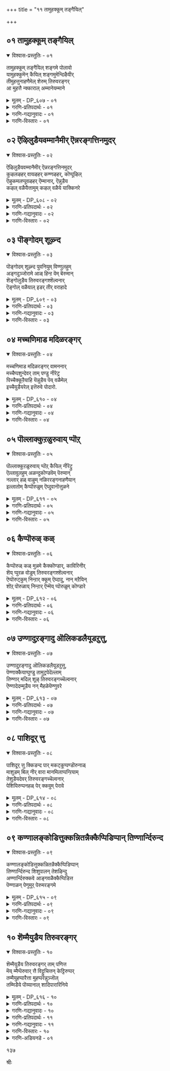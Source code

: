+++
title = "११ तामुहक्कूम् तङ्गैयिल्"

+++


## ०१ तामुहक्कूम् तङ्गैयिल्

<details open><summary>विश्वास-प्रस्तुतिः - ०१</summary>

तामुहक्कूम् तङ्गैयिल् शङ्गमे पोलावो  
यामुहक्कुमॆन् कैयिल् शङ्गमुमेन्दिऴैयीर्  
तीमुहत्तुनाहणैमेल् शेरुम् तिरुवरङ्गर्  
आ मुहत्तै न्क्काराल् अम्मानेयम्माने
</details>

<details><summary>मूलम् - DP_६०७ - ०१</summary>

तामुहक्कूम् तङ्गैयिल् शङ्गमे पोलावो  
यामुहक्कुमॆन् कैयिल् शङ्गमुमेन्दिऴैयीर्  
तीमुहत्तुनाहणैमेल् शेरुम् तिरुवरङ्गर्  
आ मुहत्तै न्क्काराल् अम्मानेयम्माने
</details>

<details><summary>गरणि-प्रतिपदार्थः - ०१</summary>

इऴैयीर्=युवतियरे, याम्=नानु, उहक्कुम्=इष्टपडुव, ऎन्=नन्न, कैयिल्=कैयल्लिधरिसिरुव शङ्गम्=बळॆगळु, एन्दु=आसरॆगॆन्दु मुन्दॆबन्दरॆ \(चाचिदरॆ\), ताम्=अवनु \(भगवन्तनु\), उहक्कुम्=आशॆपडुव, तम्मा=अवन \(तन्न\) कैयिल्=कैयल्लि धरिसिरुव, शङ्गमे=शङ्खवे, पोलावो=ऎदुरिसुव आयुधवो? ती=भयङ्करवाद, मुहत्तु=मुखवुळ्ळ, नाह=शेषन, अणैमेल्=हासुगॆय मेलॆ, शेरुम्=पवडिसिरुव, तिरु अरङ्गर्=श्रीरङ्गनाथनु, मुहत्ते=\(नन्न\)मुखवन्नु, नोख्कार्=नोडुवुदिल्ल, आ=अय्यो, आल्=अय्यो, अम्माने अम्माने=अम्मा, अम्मा.
</details>

<details><summary>गरणि-गद्यानुवादः - ०१</summary>

युवतियरे, नानु आशॆपट्टु नन्न कैयल्लि तॊट्टिरुव बळॆगळन्नु आसरॆगॆन्दु मुन्दक्कॆ चाचिदरॆ, अवनु आशॆपट्टु तन्न कैयल्लि धरिसिरुव शङ्खवे अदन्नु ऎदुरिसुव आयुधवो? भयङ्करवाद मुखवुळ्ळ शेषन हासुगॆय मेलॆ पवडिसिरुव श्रीरङ्गनाथरु नन्न मुखवन्नु नोडरल्ल. अय्यो, अय्यो, अम्मा,अम्मा.\(१\)
</details>

<details><summary>गरणि-विस्तारः - ०१</summary>

भगवन्तनल्लि गोदादेवि बहळ आशॆपट्टळु. अवनन्नु गाढवागि प्रेमिसिदळु. अवन आश्रयवन्नु कोरिदळु. अदक्कागि, बळॆगळन्नु तॊट्ट तन्न कैगळन्नु\(अथवा, बलगैयन्नु\)भगवन्तनत्त चाचिहिडिदळु. अदक्कॆ प्रतियागि भगवन्तनू तन्न कैयन्नु चाचिद. आदरॆ, अदु शङ्खवन्नु हिडिदिरुव ऎडगै अष्टॆ. कॆलसक्कॆ प्रतियागि कॆलसवेनो नडॆयितु, दिट. गोदादेविगॆ अदु तृपियन्नु तरलिल्ल. ऒळ्ळॆयदु ऎन्निसिते? अदू इल्ल.

कैबळॆगळु सौभाग्यसूचकवादवु. कैयल्लि धरिसुवुदु शुभकर. अवुगळ सद्दु हर्षदायक, उत्साहजनक. आदरॆ, शङ्ख युद्धोपकरण. अदु मॊळगितॆन्दरॆ शत्रुगळ हृदयभेदक. आद्दरिन्द, कैबळॆगळिगू शङ्खक्कू ऎन्दिगादरू हॊन्दिकॆ बरुत्तदॆये? कैबळॆगळु शान्तियन्नू सन्तोषवन्नू सूचिसिदरॆ, शङ्ख युद्धवन्नू रौद्रवन्नू सूचिसुवुदु.

१२६

आश्रय नीडॆन्दु गोदादेवि शान्तिहस्तवन्नु नीडिदरॆ, अदक्कॆ बदलागि होराडु ऎन्दु सूचिसुवुद्? गोदादेविय निश्चलप्रेमक्कॆ होराटवे फल?

गोदादेवि गॆळतियरिगॆ हेळुत्ताळॆ- भगवन्तनु ननगॆ आश्रयवन्नु कॊडलु मुन्दॆबरलिल्ल. अभयहस्तवन्नू नीडलिल्ल. नन्न कडॆगॆ तन्न मुखवन्नू तिरुगिसलिल्ल. कडॆगण्णिनिन्दलू नोडलिल्ल. तन्न पाडिगॆ तानु शेषन मेलॆ पवडिसि योगनिद्रॆयल्लिद्दानल्ला\! ननगॆष्टु दुःखवागिदॆयो इदरिन्द\! अय्यो,अम्मा.
</details>

## ०२ ऎऴिलुडैयवम्मानैमीर् ऎन्नरङ्गत्तिनमुदर्

<details open><summary>विश्वास-प्रस्तुतिः - ०२</summary>

ऎऴिलुडैयवम्मानैमीर् ऎन्नरङ्गत्तिनमुदर्  
कुऴलऴहर् वायऴहर् कण्णऴहर्, कॊप्पूऴिल्  
ऎऴुकमलप्पूवऴहर् ऎम्मानार्, ऎन्नुडैय  
कऴल् वळैयैत्तामुम् कऴल् वळैये याक्किनरे
</details>

<details><summary>मूलम् - DP_६०८ - ०२</summary>

ऎऴिलुडैयवम्मानैमीर् ऎन्नरङ्गत्तिनमुदर्  
कुऴलऴहर् वायऴहर् कण्णऴहर्, कॊप्पूऴिल्  
ऎऴुकमलप्पूवऴहर् ऎम्मानार्, ऎन्नुडैय  
कऴल् वळैयैत्तामुम् कऴल् वळैये याक्किनरे
</details>

<details><summary>गरणि-प्रतिपदार्थः - ०२</summary>

ऎऴिल्=सौन्दर्यवन्नु, उडैय=उळ्ळ, अम्मानैमीर्=तायन्दिरे, ऎन्=नन्न, अरङ्गत्तु=श्रीरङ्गद, इन्=इनिदाद, अमुदर्=अमृतदन्थवरु, कुऴल्=कूदलिन, अऴहर्=सॊबगिनवरु, कण्=कण्णुगळ, अऴहर्=सॊबगिनवरु, कोप्पूऴिल्=नाभियल्लि, ऎऴु=सॊबगिन, कमलप्पू=कमलद हूविन, अऴहर्=सॊबगिनवरु, ऎम्मानार्=नन्न स्वामियाद सुन्दरबाहुस्वामियु, ऎन्नुडैय=नन्न, कऴल्=सडिलवाद वळैयै=कैबळॆगळन्नु, तामुम् =अवरू सह\(अदन्नु\), कऴल् वळैये=काल्बळॆगळे आगि, आक्किनरे=माडिबिट्टिद्दारल्ला\!
</details>

<details><summary>गरणि-गद्यानुवादः - ०२</summary>

सुन्दरियराद तायन्दिरे, श्रीरङ्गदल्लि नॆलसिरुव नन्न इनिदाद अमृतदन्थ, सुन्दरवाद तलॆगूदलुळ्ळ, सॊबगिन तुटिगळुळ्ळ, अन्दवाद कण्णुगळुळ्ळ, नाभियल्लि हुट्टिद सॊगसाद कमलद हूविनन्थ सॊबगन्नुळ्ळ, नन्न स्वामियाद सुन्दर बाहुस्वामियु नन्न सडिलवाद कैबळॆगळन्नु तानू\(अवन्नु\)काल्बळॆगळन्ने माडिबिट्टिद्दारल्ला\! \(२\)
</details>

<details><summary>गरणि-विस्तारः - ०२</summary>

भगवन्तनु दिव्यसुन्दरनु. अवन तलॆगूदलु सॊगसु. चॆन्दुटिगळु सॊगसु. विशालवाद कण्णुगळु सॊगसु. नाभिय कमलवू सॊगसु. हीगॆ भगवन्त सर्वाङ्गसुन्दर. अवन सौन्दर्यक्कॆ मारुहोगिये गोदादेवि अवनन्ने कैहिडियुवुदागि फणतॊट्टळु. भगवन्तनिगागि ऎष्टॆष्टो विधवागि हम्बलिसिदळु. प्रकृतियल्लि कण्डकण्ड सुन्दर वस्तुगळिगॆल्ला मॊरॆयिट्टळु. अवळ कॊरगेनु ऎम्बुदन्नु भगवन्तनिगॆ तिळिसबेकॆन्दु अवुगळन्नु अङ्गलाचिबेडिदळु. तन्न बळिगॆ भगवन्तनन्नु बरहेळु ऎन्दू केळिकॊण्डळु. इष्टॆल्लदरिन्द याव फलवू

१२७

लभिसलिल्ल. भगवन्त बरलू इल्ल. कडॆगॆ अवन कटाक्षवन्नु अवळ कडॆगॆ हरिसलू इल्ल. गोदादेवि भगवन्तन ई कृत्यवन्नु असड्डॆ ऎन्दु भाविसुवुदिल्ल. अवळु इन्नू हॆच्चु कॊरगुवन्तॆ, तन्न बण्णवन्नी चॆलुवन्नो प्रकृतिय कॆलवु वस्तुगळिगॆ कॊट्टु, अवुगळन्नु कण्डागलॆल्ला अवन नॆनपु बरुवन्तॆ माडिबिट्ट\! गोदादेवि तन्न विरहद सङ्कटवन्नु तडॆयलारदॆ सुन्दरियराद तायन्दिरल्लि हेळिकॊळ्ळुत्ताळॆ- नन्न स्वामियाद सुन्दरनु ईग माडिरुव कॆलसवन्नु नोडिदिरा? कळचि बीळुत्तिरुव नन्न कैबळॆगळन्नु अवनु नन्न कालुगळीगे तॊडिसिबिट्टनल्ला\! इदु न्यायवे?

कैबळॆगळु शुभसूचक. हॆण्णुमक्कळु सौभाग्यसूचकवागि बळॆगळन्नु तॊडुवुदु सहज. “काल्बळॆगळन्नु तॊडिसुवुदु”ऎन्दरॆ स्वातन्त्र्यवन्नु अपहरिसुवुदु, कालिगॆ बेडि हाकुवुदु, ऎन्दर्थ बरुत्तदॆ. गोदादेवि केळिकॊण्डद्दु तानु भगवन्तनॊडनॆ ऒन्दागुवुदु, अवनल्लिये इद्दुकॊण्डु अवनिगॆ अनन्यदास्य माडुवुदु ऎम्बुदन्नु. आदरॆ भगवन्त माडिद्दु अवळु जननमरण प्रवाहदल्लि बिद्दु तॊळलाडुत्तिरुवन्तॆ.

भगवन्तनन्नु पूर्तियागि नम्बिदवरिगॆ, अवनल्लि शरणादवरिगॆ, तम्म तनुमनधन सर्वस्ववन्नू अवनिगॆ अर्पणॆ माडिदवरिगॆ, भगवन्तन पूर्णरक्षणॆयिदॆ. अवर योगक्षेमवन्नु अवने नोडिकॊळ्ळुवनु. इदु भगवन्त हागॆ नडॆदुकॊळ्ळलिल्लवल्ला\! इदे अवळ सङ्कट.
</details>

## ०३ पॊङ्गोदम् शूऴ्न्द

<details open><summary>विश्वास-प्रस्तुतिः - ०३</summary>

पॊङ्गोदम् शूऴ्न्द पुवनियुम् विण्णुलहुम्  
अङ्गदुञ्जोरामे आळ् हिन्ऱ वॆम् बॆरुमान्  
शॆङ्गोलुडैय तिरुवरङ्गश्शॆल्वनार्  
ऎङ्गोल् वळैयाल् इडर् तीर् वराहादे
</details>

<details><summary>मूलम् - DP_६०९ - ०३</summary>

पॊङ्गोदम् शूऴ्न्द पुवनियुम् विण्णुलहुम्  
अङ्गदुञ्जोरामे आळ् हिन्ऱ वॆम् बॆरुमान्  
शॆङ्गोलुडैय तिरुवरङ्गश्शॆल्वनार्  
ऎङ्गोल् वळैयाल् इडर् तीर् वराहादे
</details>

<details><summary>गरणि-प्रतिपदार्थः - ०३</summary>

पॊङ्गु=उक्कुत्तिरुव, ओदम्=समुद्रदिन्द, शूऴ्न्द=सुत्तुवरिद, पुवनियुम्=भूलोकवन्नू, विण् उलहुम्=मेलण लोकवन्नू, अङ्गादुम्=स्वल्पवादरू, शोरामे=कॊरतॆयिल्लदन्तॆ, आळ् हिन्ऱ=आळुत्तिरुव, ऎम् पॆरुमान्=नन्न स्वामिय, शॆङ्गोल्=श्वेतच्छत्र\(आळ्विकॆ\), उडैय=उळ्ळ, तिरु अरङ्गम्=श्रीरङ्गद, शॆल्वनार्=विभूतिपुरुषनु, ऎन्=नन्न, कॊल् वळैयाल्=कैबळॆयिन्द, इडर्=कष्टगळन्नु, तीर्वर्= तोरिसुववरु, आहादे=आगुवुदिल्लवे?
</details>

<details><summary>गरणि-गद्यानुवादः - ०३</summary>

उक्कुत्तिरुव समुद्रदिन्द सुत्तुवरिदिरुव भूलोकवन्नू मेलण लोकगळन्नू स्वल्पवादरू कॊरतॆयिल्लदन्तॆ आळुत्तिरुव नन्न स्वामिय श्चेतच्छत्रवुळ्ळ श्रीरङ्गद विभूतिपुरुषनु नन्न कैबळॆय दॆसॆयिन्दलादरू नन्न कष्टगळन्नु तीरिसलु आगुवुदिल्लवे?\(३\)
</details>

<details><summary>गरणि-विस्तारः - ०३</summary>

१२८

भगवन्तनु ईरेळु लोकगळिगू ऒडॆय. अवनु सर्वेश्वर. भूलोकवन्नू मेलण लोकगळन्नू याव रीतियल्लू कॊरतॆ बरदन्तॆ आळतक्क समर्थनु स्वामि. अवनीग श्रीरङ्गदल्लि नॆलसि तन्न आळ्विकॆयन्नुनडसुत्तिद्दानॆ. भगवन्तनु सकलविभूतिपुरुषनु. अवनिगॆ यावुदू अड्डियिल्ल. नन्न कैबळॆगळ नॆपदिन्दलादरू नन्न सङ्कटगळन्नु स्वामियु तीरिसलारनल्ला\! हीगॆ नन्नन्नु विरहसङ्कटदल्लि तॊडगिसि गोळाडुवुदक्कॆ अवकाशकॊडुवुदु भगवन्तन कृपापूर्णनाद न्यायपूर्णवाद आळ्विकॆगॆ कन्दु तन्दुकॊण्डन्तॆ अल्लवे? अदन्नादरू मनदल्लिट्टुकॊण्डु भगवन्तनु ननगॆ ऒळ्ळॆयदु माडबारदे?” ऎन्नुत्ताळॆ गोदादेवि.
</details>

## ०४ मच्चणिमाड मदिळरङ्गर्

<details open><summary>विश्वास-प्रस्तुतिः - ०४</summary>

मच्चणिमाड मदिळरङ्गर् वामननार्  
मच्चैप्पशुन्देवर् ताम् पण्डु नीरेट्र  
पिच्चैक्कूऱैयाहि यॆन्नुडैय पॆय् वळैमेल्  
इच्चैयुडैयरेल् इत्तॆरुवे पोदारो.
</details>

<details><summary>मूलम् - DP_६१० - ०४</summary>

मच्चणिमाड मदिळरङ्गर् वामननार्  
मच्चैप्पशुन्देवर् ताम् पण्डु नीरेट्र  
पिच्चैक्कूऱैयाहि यॆन्नुडैय पॆय् वळैमेल्  
इच्चैयुडैयरेल् इत्तॆरुवे पोदारो.
</details>

<details><summary>गरणि-प्रतिपदार्थः - ०४</summary>

मच्चु=बिसिलु मच्चुगळिन्द, अणि=अणियाद, माडम्=महडिमनॆगळिन्दलू, मदिळ्=कोटॆ गोडॆगळिन्दलू कूडिद, अरङ्गर्=श्रीरङ्गदल्लि नॆलसिरुव भगवन्तनु, वामननार्=वामनावतारवन्नॆत्तिदवनू, पच्चै पशुम्=रत्नदन्तॆ प्रकाशिसुव\(तेजस्सिन\), तेवर्=देवरु, ताम्=तानु, पण्डु=हिन्दिनकालदल्लि, नीर्=नीरन्नु, एट्र=ऎरॆयुव, पिच्चै=दानदल्लि, कुऱै=कडमॆ, आहि=आगि, ऎन्नुडैय=नन्न, पॆय्=सडिलवागिरुव, वळैमेल्=कैबळॆय मेलॆ, इच्चै=आशॆ, उडॆयर् एल्=उळ्ळवरादरॆ, इ तॆरुवे=ई बीदिय मूलकवे, पोदारो=बरलाररो?
</details>

<details><summary>गरणि-गद्यानुवादः - ०४</summary>

बिसिलु मच्चुगळिन्द अणियाद महडिमनॆगळिन्दलू कोटॆगोडॆगळिन्दलू कूडिद श्रीरङ्गदल्लि नॆलसिरुववनू, वामननादवनू, रत्नदन्तॆ तेजस्सुळ्ळवनू, आद देवनु, तानु हिन्दॆ नीरन्नु ऎरॆयुव दानदल्लि कडमॆयागि सडिलगॊण्डिरुव नन्न कैबळॆय मेलॆ इच्छॆयुळ्ळवनादरॆ, ई बीदियल्लिये बरलारनो?\(४\)
</details>

<details><summary>गरणि-विस्तारः - ०४</summary>

श्रीरङ्गदल्लि सुन्दरवाद महडिमनॆगळिवॆ. आ मनॆगळिगॆ बिसिलु मच्चुगळु अलङ्कृतवागिवॆ. कोटॆगोडॆगळिन्द ऊरु सुभद्रवागिदॆ. अल्लि नॆलसिरुव श्रीरङ्गनाथने हिन्दॆ तेजस्वियू सुन्दरनू आद वामन वटुवागिद्दवनु. आ देवनु बलिचक्रवर्तिय बळिगॆ होगि अवनिन्द मूरडी नॆलवन्नु दानवागि पडॆदवनु. गोदादेवि व्यङ्ग्यवागि हेळुत्ताळॆ-अवनिगॆ ई “नीरॆरॆयुव दानदल्लि” तृप्तियुण्टागलिल्लवो हेगो. ईग नन्न कैबळॆगळ मेलॆ आशॆयागिदॆयॆन्दु तोरुत्तदॆ. नन्न अन्तरङ्गदल्लि सेरिकॊण्डु, नन्न कैबळॆगळु सडिलवागि कैगळिन्द कळचि होगुवन्तॆ

१२९

माडबेकाद प्रमेयवेनिदॆ? नन्नन्नु कण्णीरिडीसबेकाद्देनिदॆ? कॊरगिसबेकाद्देनिदॆ? हागॆ अवन आशॆयिद्दरॆ ई बीदियल्लिये नम्म मनॆगॆ बिजय माडिसबारदे? नन्न कैयिन्दले अदन्नु सन्तोषदिन्द नानु कॊडुवाग स्वीकरिसबारदे?
</details>

## ०५ पॊल्लाक्कुऱळुरुवाय् प्पॊऱ्

<details open><summary>विश्वास-प्रस्तुतिः - ०५</summary>

पॊल्लाक्कुऱळुरुवाय् प्पॊऱ् कैयिल् नीरॆट्रु  
ऎल्लावुलहुम् अळन्दुकॊण्डवॆम् पॆरुमान्  
नल्लार् हळ् वाऴुम् नळिररङ्गनाहणैयान्  
इल्लातोम् कैप्पॊरुळुम् ऎय्दुवानॊत्तुळने
</details>

<details><summary>मूलम् - DP_६११ - ०५</summary>

पॊल्लाक्कुऱळुरुवाय् प्पॊऱ् कैयिल् नीरॆट्रु  
ऎल्लावुलहुम् अळन्दुकॊण्डवॆम् पॆरुमान्  
नल्लार् हळ् वाऴुम् नळिररङ्गनाहणैयान्  
इल्लातोम् कैप्पॊरुळुम् ऎय्दुवानॊत्तुळने
</details>

<details><summary>गरणि-प्रतिपदार्थः - ०५</summary>

पॊल्ला=विलक्षणवाद, कुऱळ्=वटुविन, उरु=रूपदवनु, आय्=आगि, पॊन्=चिन्नदन्थ \(सॊबगिन\) कैयिल्=कैयल्लि, नीर् एट्रु=धारॆ ऎरॆसिकॊण्डु, ऎल्ला=ऎल्ला, उलहुम्=लोकगळन्नू, अळन्दुकॊण्ड=अळॆदुकॊण्ड, ऎम्=नन्न, पॆरुमान्=स्वामियु, नल्लार्हळ्=सज्जनरु, वाऴुम्=वासिसुव, नळिर्=हॆसरुगॊण्ड, अरङ्गम्=श्रीरङ्गदल्लि, नाह अणैयान्=शेषशायियादवनु, इल्लादोम्=एनू इल्लदवळाद नन्न, कैपॊरुळुम्=कैयन्नू, देहवन्नू, ऎय्दुवान्=पडॆयुववन, ऒत्तु=समनागि\(हागॆ\), उळन्=इद्दानॆ.
</details>

<details><summary>गरणि-गद्यानुवादः - ०५</summary>

विलक्षणवाद वटुविनरूपदवनागि सॊगसाद कैयल्लि धारॆ ऎरॆसिकॊण्डु, ऎल्ला लोकगळन्नू अळॆदुकॊण्ड नन्न स्वामियु सज्जनरु वासिसुव श्रीरङ्गदल्लि शेषशायियागि एनू इल्लदवळाद नन्न कैयन्नु देहवन्नू पडॆदुकॊण्डु होगुववन हागॆ इद्दानॆ.\(५\)
</details>

<details><summary>गरणि-विस्तारः - ०५</summary>

विचित्ररीतियल्लि, कुळ्ळनॆनिसिकॊळ्ळुवन्थ, ब्रह्मचारियागि, ऎन्दरॆ वामन वटुवागि, महदानियॆनिसिकॊण्ड बलिचक्रवर्तिय बळिसारि बेडिद्दु अत्यल्पवॆम्बन्थ पुट्टमूरडि नॆलवन्नु मात्रवे. अदन्नु तन्न चिन्नदन्थ सॊबगिन कैयल्लि धारॆ ऎरॆसिकॊण्ड कूडले अरियलसाध्यवाद त्रिविक्रमनागि बॆळॆदु ऎल्ला लोकगळन्नू ऎरडे अडिगळिन्द अळॆदुकॊण्डुबिट्टनल्ला, नम्म स्वामि\! हागॆ “कॆट्टव”नॆन्निसिकॊण्डु अवनु सज्जनरु वासिसुव श्रीरङ्गक्कॆ बन्द. अल्लि शेषशायियागि नॆलसिद. सज्जनर सहवासदिन्दलादरू सद्बुद्धियन्नु कलियबेडवे? सन्मार्गदल्लि नडॆयबेडवे? हागॆ माडदॆ, बडवरन्नू निर्गतिकरन्नू सुलिगॆ माडुवुदक्कॆ तॊडगुवुदे? अकिञ्चनळाद\(कडुबडवळु\) नन्न कैबळॆगळिन्द नन्न देहवन्ने ऎन्दरॆ तनुमन ऎल्लवन्नू सूरॆ माडिकॊण्डु होगुव हागिदॆयल्ला\!

१३०

भगवन्त सकलविभूति पुरुष. सकलसद्गुण सम्पन्न, ज्ञाननिधि. परमकारुणिक. भक्तनादरो दीन, दरिद्र, अकिञ्चन, भगवन्तन कृपॆगागि, अवन आश्रयक्कागि, सदा हम्बलिसुत्ता, अवनन्नु सेरलिल्लवल्ला ऎन्दु सङ्कटपडुत्ता, अवने गतियॆन्दु नम्बि अवनॊन्दिगॆ ऒन्दागुवुदक्कॆ सदाकातर पडुत्ता इरतक्कवनु. भक्तशिरोमणियाद गोदादेविय परिस्थिति हीगिदॆ.
</details>

## ०६ कैप्पॊरुळ् कळ्

<details open><summary>विश्वास-प्रस्तुतिः - ०६</summary>

कैप्पॊरुळ् कळ् मुन्नमे कैक्कॊण्डार्, काविरिनीर्  
शॆय् प्पुरळ वोडुम् तिरुवरङ्गश्शॆल्वनार्  
ऎप्पॊरुट्कुम् निन्ऱार् क्कूम् ऎय्दादु, नान् मऱैयिन्  
शॊऱ् पॊरुळाय् निन्ऱार् ऎन्मॆय् प्पॊरुळुम् कॊण्डारे
</details>

<details><summary>मूलम् - DP_६१२ - ०६</summary>

कैप्पॊरुळ् कळ् मुन्नमे कैक्कॊण्डार्, काविरिनीर्  
शॆय् प्पुरळ वोडुम् तिरुवरङ्गश्शॆल्वनार्  
ऎप्पॊरुट्कुम् निन्ऱार् क्कूम् ऎय्दादु, नान् मऱैयिन्  
शॊऱ् पॊरुळाय् निन्ऱार् ऎन्मॆय् प्पॊरुळुम् कॊण्डारे
</details>

<details><summary>गरणि-प्रतिपदार्थः - ०६</summary>

कैप्पॊरुळ् हळ्=\(नन्न\)कैयल्लिरुव वस्तुगळन्नु\(कैबळॆगळन्नु\), मुन्नमे=मॊदलल्लिये, कैक्कॊण्डार्=स्वीकरिसिदनु, काविरिनीर्=कावेरिय नीरु, शॆय्=गद्दॆगळल्लि, पुरळ=हॊरळुवन्तॆ, \(हॊरळुत्ता\), ओडुम्=हरियुत्तिरुव, तिरुवरङ्गम्=श्रीरङ्गद, शॆल्वनार्=सुन्दरनाद भगवन्तनु, ऎप्पॊरुट्कुम्=याव वस्तुविगादरू, निन्ऱार्=अन्तर्यामियागि इरुववनु, आर् क्कूम्=यारिगू, ऎय्दादु=हॊन्दलु आगदॆ\(सिक्कदॆ\), नान् मऱैयिन्=नाल्कुवेदगळ, शॊल्=मातिगॆल्ल, पॊरुळाय्=मूलवस्तुवागि, निन्ऱार्=इरुववनु, ऎन्=नन्न, मॆय् प्पॊरुळुम्=देहद वस्तुवन्नू\(अन्तरङ्गवॆम्ब वस्तुवन्नू\), कॊण्डारे=स्वीकरिसुवरल्लवे?
</details>

<details><summary>गरणि-गद्यानुवादः - ०६</summary>

नन्न कैय वत्सुगळन्नु ई मॊदलिगे स्वीकरिसिद्दानॆ कावेरिय नीरु गद्दॆगळ मेलॆ हॊरळि हरियुवन्थ श्रीरङ्गद सुन्दरस्वामियागियू ऎल्ल वस्तुगळल्लियू अन्तर्यामियागियू, यारिगू ऎटुकदवनागियू, नाल्कुवेदगळ मूलवस्तुवागियू इरुव स्वामियु नन्न देहद वस्तुवन्नू स्वीकरिसिद्दारल्लवे?\(६\)
</details>

<details><summary>गरणि-विस्तारः - ०६</summary>

कावेरिनदिय नीरिनिन्द सॊम्पागि बॆळॆदिरुव गद्दॆगळिन्द सुत्तुवरिदिरुव श्रीरङ्गद मधुरवाद तम्पाद वातावरणदल्लि दिव्यसुन्दरनाद भगवन्तनु नॆलॆसिद्दानॆ. सृष्टिय ऎल्ल वस्तुगळिगू अवने अन्तर्यामि. ऒन्दॊन्दु वस्तुविनल्लू अष्टु केवलवागि हॊन्दिकॊण्डिद्दरू सह, याव् अवस्तुविगू ऎटुकदवनु आ स्वामि\! नाल्कु वेदगळू अवनन्ने कुरितु वर्णिसुत्तवॆ. आ वेदगळिगॆल्ल अवने मूलवस्तु. आ भगवन्तनु मॊदमॊदलिगे नन्न कैबळॆगळन्नु तॆगॆदुकॊण्डु बिट्टनु. नन्न देहद वस्तुवाद नन्न आत्मवन्नु प्रवेशिसि अदन्नू तन्नदागि माडिकॊण्डु

१३१

बिट्ट. ई देहदल्लि इन्नेनिदॆ? देहक्कॆ अन्दवन्नु तरुव सौष्ठववू होयितु. देहसौन्दर्यवू इल्लदायितु. देह बडवायितु. देहक्कॆ अलङ्कारवॆनिसिद कैबळॆगळू कळचिहोदवु. कान्तियिल्लद शक्तियिल्लद, अन्दविल्लद, आत्मनिल्लद ई देहदिन्द एनु फल? आत्मवन्नू अन्दवन्नू पडॆदुकॊण्ड भगवन्त ई बरिय देहवन्नु मात्र एतक्कॆ बिट्टुहोदनो\! अदन्नू कॊण्डुहोगलिल्लवल्ला\!
</details>

## ०७ उण्णादुऱङ्गादु ऒलिकडलैयूडऱुत्तु,

<details open><summary>विश्वास-प्रस्तुतिः - ०७</summary>

उण्णादुऱङ्गादु ऒलिकडलैयूडऱुत्तु,  
पॆण्णाक्कैयाप्पुण्डु तामुट्रपेदॆल्लाम्  
तिण्णार् मदिल् शूऴ् तिरुवरङ्गच्चॆल्वनार्  
ऎण्णादेदम्मूडैय नन् मैहळेयॆण्णुवरे
</details>

<details><summary>मूलम् - DP_६१३ - ०७</summary>

उण्णादुऱङ्गादु ऒलिकडलैयूडऱुत्तु,  
पॆण्णाक्कैयाप्पुण्डु तामुट्रपेदॆल्लाम्  
तिण्णार् मदिल् शूऴ् तिरुवरङ्गच्चॆल्वनार्  
ऎण्णादेदम्मूडैय नन् मैहळेयॆण्णुवरे
</details>

<details><summary>गरणि-प्रतिपदार्थः - ०७</summary>

उण्णादु=ऊटवन्नॊल्लदॆ, उऱङ्गादु=निद्रॆयन्नॊल्लदॆ, ऒलि=भोर्गरॆयुव, कडलै=कडलन्नु, ऊडु=नडुवल्लि\(नडुवॆये-मध्यदल्लि\), अऱुत्तु=कत्तरिसि, पॆण्=हॆङ्गसिन, आक्कै=आशॆय, आप्पु=विरहवन्नु, उण्डु=अनुभविसि, ताम्=ताने, उट्र=पडॆद, पेदु=मनोव्यथॆयन्नु, ऎल्लाम्=ऎल्लवन्नू, तिण्=बलयुतवाद, आर्=विशालवाद, मदिल्=कोटॆगळिन्द, शूऴ्=सुत्तुवरिदिरुव,तिरुवरङ्ग=श्रीरङ्गद, शॆल्वनार्=दिव्यसुन्दरनु, ऎण्णादॆ=ऎणिसदॆ\(लॆक्कक्कॆ तॆगॆदुकॊळ्ळदॆ\), तम्मूडैय=तम्म, नन् मैहळे=सद्गुणगळन्ने, ऎण्णुवरे=गणनॆगॆ तॆगॆदुकॊळ्ळुत्तिरुवनल्ला\!
</details>

<details><summary>गरणि-गद्यानुवादः - ०७</summary>

बलवाद मत्तु विशालवाद कोटॆगळिन्द सुत्तुवरिदिरुव श्रीरङ्गदल्लि नॆलसिरुव दिव्यसुन्दरनु\(हिन्दॆ\) ऒब्ब हॆङ्गसिन आशॆय विरहवन्नु अनुभविसि, उण्णदॆ, निद्रिसदॆ, भोर्गरॆयुव कडलन्नु नडुवॆ सीळि ताने पडॆद मनोव्यथॆयन्नु ऎल्लवन्नू ऎणिसदॆ तन्न सद्गुणगळन्नु मट्टिगे गणनॆगॆ तॆगॆदुकॊळ्ळुत्तिरुवनल्ला\!\(७\)
</details>

<details><summary>गरणि-विस्तारः - ०७</summary>

गोदादेवि हेळुत्ताळॆ- कोटॆकॊत्तलगळिन्द भद्रवाद श्रीरङ्गदल्लि नॆलसिरुव दिव्यसुन्दरनाद भगवन्तनु ईग शान्तवागि सुखवागि शेषन मेलॆ पवडिसि आनन्दपडुत्तिद्दानॆ. हिन्दॆ अवनु रामावतारवन्नॆत्तिद्दाग, ऒब्ब हॆङ्गसिनल्लि ऎन्दरॆ अवन धर्मपत्नियाद सीतादेवियल्लि अवनिगिद्द अपारवाद प्रेमद फलवागि, अवळन्नु रावणनु कद्दॊय्दाग, अवनु विरहवन्नु अनुभविसलिल्लवे? ऊट निद्दॆयन्नु तॊरॆदु विलपिसलिल्लवे? काडिनल्लि अलॆदाडुत्ता, अवळन्नु हुडुकुत्ता, मर,मृग, पक्षिगळिगॆल्ला मॊरॆयिडलिल्लवे? तन्न कष्टवन्नु लॆक्किसदॆ, भोर्गरॆयुव

१३२

कडलिगे सेतुवॆ कट्टि अदन्नु ऎरडागि ऒडॆयलिल्लवे? नन्नन्थ ऒब्ब दीन हॆङ्गसु भगवन्तन विषयदल्लि पडुत्तिरुव विरह वेदनॆयन्नु गमनिसबारदे? नन्न ऒत्तासॆगॆ ई कूडले बरबारदे? नन्न सङ्कटवन्नु हरिसबारदे? नन्न व्यथॆयन्नॆल्ला लॆक्किसदॆ, तन्न हिन्दिन मनोव्यथॆगळन्नॆल्ला मरॆतु, सुखसन्तोषगळल्लिये तॊडगिबिडबहुदे? अवन्ने तन्न सद्गुणगळॆन्दु परिगणिसबहुदे?
</details>

## ०८ पाशिदूर् त्तु

<details open><summary>विश्वास-प्रस्तुतिः - ०८</summary>

पाशिदूर् त्तु क्किडन्द पार् मकट्कूप्पण्डॊरुनाळ्  
माशुडम् बिल् नीर् वारा मानमिलाप्पन्ऱियाम्  
तेशुडैयदेवर् तिरुवरङ्गच्चॆल्वनार्  
पेशियिरुप्पनहळ् पेर् क्कवुम् पेरावे
</details>

<details><summary>मूलम् - DP_६१४ - ०८</summary>

पाशिदूर् त्तु क्किडन्द पार् मकट्कूप्पण्डॊरुनाळ्  
माशुडम् बिल् नीर् वारा मानमिलाप्पन्ऱियाम्  
तेशुडैयदेवर् तिरुवरङ्गच्चॆल्वनार्  
पेशियिरुप्पनहळ् पेर् क्कवुम् पेरावे
</details>

<details><summary>गरणि-प्रतिपदार्थः - ०८</summary>

पण्डु=हिन्दिन कालदल्लि, ऒरुनाळ्=ऒन्दु सल, पाशि=पाचियिन्द, तूर् त्तु=मुच्चिहोगि, किडन्द=बिद्दिद्द, पार्=भूमियॆम्ब, मकट्कु=हॆङ्गसिगागि, माशु=कॊळॆयिन्द तुम्बिद, उडम्बिल्=देहदल्लि, नीर्=नीरु, वारा=सुरियुत्तिरुव, मानम्=गौरव, इला=इल्लद, पन्ऱि=हन्दि, आम्=आद, तेशु=तेजस्सु, उडैय=उळ्ळ, देवर्=भगवन्तनु, तिरु अरङ्गम्=श्रीरङ्गद, शॆल्वनार्=विभूतिपुरुषनु, पेशि=मातनाडि, इरुप्पनहळ्=इरुवुवॆल्ल, पेर् क्कवुम्=\(मनदल्लिये\) हॆप्पुगट्टिबिडलॆन्दरू, पेरावे=गड्डॆकट्टुवुदिल्लवल्ला\!
</details>

<details><summary>गरणि-गद्यानुवादः - ०८</summary>

हिन्दॆ ऒन्दु कालदल्लि भूमियॆम्ब हॆङ्गसु पाचियिन्द मुसुकि नीरिनल्लि बिद्दिद्दाग अवळन्नु उद्धरिसलु कॊळॆयिन्द तुम्बिद देहदल्लि नीरु सुरियुत्तिरुव मर्यादॆगॆ अनर्हवाद हन्दियाद दिव्यतेजस्सिनिन्द मॆरॆयुव श्रीरङ्गदल्लि नॆलसिरुव विभूतिपुरुषनु आडिद मातुगळन्नु मनस्सिनल्लि गड्डॆकट्टिसि बिडोणवॆन्दरॆ, अववु गड्डॆकट्टुवुदिल्लवल्ला\!\(८\)
</details>

<details><summary>गरणि-विस्तारः - ०८</summary>

हिन्दिन पाशुरदल्लि हेळिरुवुदु रामावतारद विषय. मानव कुलदल्लि सीतादेवियागि हुट्टिद श्रीदेवियन्नु कळ्ळ रावणनिन्द उद्धरिसलु भगवन्तनु ऎत्तिद्दु अवळ रूपादिसकलसद्गुणगळिगॆ तक्कद्दाद मानवरूपवाद श्रीरामावतार. ई पाशुरदल्लि, बहुकाल नीरिनल्लि मुळुगिद्दु पाचियिन्द मुसुकिहोद भूदेविय उद्धारकार्य. भूदेवियन्नु अवळ कष्टदिन्द उद्धरिसिद्दु बहळ हिन्दिन कालदल्लि. अदक्कॆ भगवन्त आरिसिकॊण्ड रूपवॆन्दरॆ, गौरवक्कॆ

१३३

अर्हवल्लद कॊळकु हन्दिय रूप\! अदर देहवॆल्ल कॊळकु रॊच्चिनिन्द तुम्बिद्दु. नीरु मैयिन्द सुरियुत्तिद्दद्दु. पाचियिन्द मुच्चिहोद भूदेविगॆ कॊळकिनिन्द तुम्बिद हन्दियरूप अनुरूपवे अल्लवे? गोदादेवि इदन्नु स्मरिसिकॊळ्ळुत्ताळॆ. ईग भगवन्तनु दिव्यतेजस्सिनिन्द शूभिसुत्ता दिव्यसुन्दरनागि श्रीरङ्गदल्लि नॆलसिद्दानॆ. ईगलू अवनिगॆ ऒब्ब हॆङ्गसन्नु उद्धरिसबेकाद कॆलसवॊदगि बन्दिदॆ. अवळॊब्ब सामान्यळाद दीनळादवळु; भगवन्तनल्लि अनुरक्तळादवळु. अवळिगॆ अनुगुणवाद रूपवन्नु भगवन्त धरिसि बन्दिद्दानल्लवे? अथवा, शरणागतनु यारे आगलि, अवनु हेगे इरलि, अवनन्न् कैबिडुवुदिल्ल ऎन्दु अवनु कॊट्ट मातन्नु अवनीग मरॆतेबिट्टिद्दानो? भगवन्त अदन्नु मरॆतरू सह, आ मातु भक्तन हृदयान्तराळदल्लि भद्रवागि तळवूरिबिट्टिदॆयल्ला\! भगवन्त तन्न आश्वासनॆयन्नु पूरैसुववरॆगॆ, अवनाडुद मातुगळु भक्तन मनदल्लि हागॆये हॆप्पुगट्टिकॊण्डिरवॊल्लदे? भगवन्तन दयॆ बन्दाग, अवु सत्यवागलि\! हीगॆ भाविसिकॊळ्ळुवुदक्कू आगदन्तॆ, कडलिन प्रबलवाद अलॆगळन्तॆ मनस्सन्नु कलकि अवु बाधिसुत्तिवॆयल्ला, ऎन्नुत्ताळॆ गोदादेवि.
</details>

## ०९ कण्णालङ्कोडित्तुक्कन्नितन्नैक्कैप्पिडिप्पान् तिण्णार्न्दिरुन्द

<details open><summary>विश्वास-प्रस्तुतिः - ०९</summary>

कण्णालङ्कोडित्तुक्कन्नितन्नैक्कैप्पिडिप्पान्  
तिण्णार्न्दिरुन्द शिशुपालन् तेशऴिन्दु  
अण्णार्न्दिरुक्कवे आङ्गवळैक्कैप्पिडित्त  
पॆण्णाळन् पेणुमूर् पेरुमरङ्गमे
</details>

<details><summary>मूलम् - DP_६१५ - ०९</summary>

कण्णालङ्कोडित्तुक्कन्नितन्नैक्कैप्पिडिप्पान्  
तिण्णार्न्दिरुन्द शिशुपालन् तेशऴिन्दु  
अण्णार्न्दिरुक्कवे आङ्गवळैक्कैप्पिडित्त  
पॆण्णाळन् पेणुमूर् पेरुमरङ्गमे
</details>

<details><summary>गरणि-प्रतिपदार्थः - ०९</summary>

कण्णालम्=मदुवॆयन्नु, कोडित्तु=सिद्धपडिसिद्दु, कन्नितन्नै=मदुमगळन्नु, कैपिडिप्पान्=कैहिडियुवुदक्कागि, तिण्=दृढवागि, आर्न्दु=\(मनस्सिनल्लि\)तुम्बिकॊण्डु, इरुन्द=इद्द, शिशुपालन्=शिशुपालनु, तेशु=हिरिमॆयन्नु, अऴिन्दु=अळिसिकॊण्डु\(नाशगॊण्डु\), अण्णार्न्दु=शत्रुवागि, इरुक्कवे=इरुवागलू, आङ्गु=अल्लि आग, अवळै=अवळन्नु\(आ कन्यॆयन्नु\), कैपिडित्त=कैहिडिद, पॆण् आळन्=हॆण्णुकुलद स्वामियु, पेणुम्=अपेक्षिसतक्क, ऊर्=स्थळद, पेरुम्=हॆसरू, अरङ्गम्=श्रीरङ्गवे.
</details>

<details><summary>गरणि-गद्यानुवादः - ०९</summary>

मदुवॆगॆ ऎल्लवन्नू सिद्धपडिसिद्दु, मदुमगळन्नु कैहिडियुवॆनॆन्दु दृढवागि नम्बिकॊण्डीद्द शिशुपालनु हिरिमॆ\(कीर्ति\)यन्नु अळिसिकॊण्डु शत्रुवागि इरुवागलू अल्लिये आगले अवळन्नुकैहिडिद हॆण्णिनकुलक्के स्वामियु वासिसलु अपेक्षिसतक्क स्थळद हॆसरू श्रीरङ्ग.\(९\)
</details>

<details><summary>गरणि-विस्तारः - ०९</summary>

हिन्दिन पाशुरदल्लि हॆण्णिन उद्धार कार्यवन्नु भगवन्तनु हेगॆ प्रशंसनीयवागि

१३४

नडसिद्दानॆ ऎन्दु विवरिसुत्ता श्रीदेविय मत्तु भूदेविय उद्धारवन्नु उदाहरिसिद्दाळॆ. ई पाशुरदल्लि इन्नॊन्दु निदर्शनवन्नु हेळुत्ताळॆ- अदु रुक्मिणिय वॄत्तान्त. कडुशत्रुगळ नडुवॆ, कृष्णन कडुशत्रुवाद शिशुपालनिगे रुक्मिणियन्नु मदुवॆ माडिकॊडुवुदागि निश्चयिसिदनु रुक्मिणिय अण्ण रुक्मनु. मत्तु मदुवॆगॆ ऎल्लवन्नू अणिगॊळिसिद्दनु. शिशुपालनू अवळन्नु मदुवॆयागुवॆनॆन्दु दृढवागि नम्बिद्दनु. कडॆय गळिगॆयल्लि रुक्मिणियन्नु अवळ आशॆगॆ अनुगुणवागि श्रीकृष्णनु शत्रुगळ कैयिन्द उद्धरिसि, तानु पाणिग्रहण माडिकॊण्डु अवळन्नु तणिसिदनु.

ऒन्दो, ऎरडो, मूरो निदर्शनगळिन्देनु? भगवन्त “हॆण्णिन कुलक्के स्वामि”ऎन्नुत्ताळॆ गोदादेवि. हॆण्णु स्वाभाविकवगै अबलॆ. परतन्त्रळु. अवळिगॆ पुरुषन रक्षणॆ बेके बेकु. \(ऎल्लर\)रक्षणॆय भारवन्नु हॊत्तिरुववनु भगवन्त. अवनन्नु परमपुरुष ऎन्नुत्तारॆ. परमपुरुषनन्नु अनन्यवागि प्रेमिसुववने भक्त. अवनु गण्डादरू सरि, हॆण्णादरू सरि. “पुरुष”नन्नु प्रेमिसुववनु हॆण्णे\! ई रीतियल्लि स्त्रीट्ववन्नु पडॆदवनु भक्त. आद्दरिन्द “हॆण्णिन कुल” ऎम्बुदन्नु इडिय मानव कुलक्के, अन्वयिसुवुदु ऒळितल्लवे ऎन्निसुत्तदॆ.

गोदादेवि हेळुत्ताळॆ- रुक्मिणियन्नु उद्धरिसिद हागॆये ईग इन्नॊब्ब हॆण्णिन उद्धारवागबेकागिदॆ. अदु गोदादेविय रूपदल्लिरुव नीळादेविय कैहिडियुव कार्य. अवळु कातरळागिकादु निन्तिद्दाळॆ. भगवन्त अवळन्नू कैबिडनॆन्दु दृढवागि नम्बिद्दाळॆ.

इल्लि इन्नॊन्दु चमत्कारद मातिदॆ. हॆण्णिन कुलक्के स्वामियादवन हॆसरेनु? गोदादेवि अदन्नु, सम्प्रदायक्कॆ अनुगुणवागि हेळदॆ, अदन्नु बळसु मातिनिन्द हेळिद्दाळॆ. “हॆण्णिन कुलक्के स्वामियु वासिअलु अपेक्षिसुव स्थळद हॆसरू श्रीरङ्ग”ऎन्नुत्ताळॆ. “स्थळद हॆसरू” ऎम्बुदरल्लि “अदरल्लि इन्नॊन्दु हॆसरू अडगिदॆ; आ हॆसरू अदे” ऎन्दु गूढवागि हेळलागिदॆ. गोदादेविय आशॆय स्वामियू श्रीरङ्गवे; अवनिरुव ऊॠ श्रीरङ्गवे\!
</details>

## १० शॆम्मैयुडैय तिरुवरङ्गर्

<details open><summary>विश्वास-प्रस्तुतिः - १०</summary>

शॆम्मैयुडैय तिरुवरङ्गर् ताम् पणित्त  
मॆय् म्मैप्पॆरुवार् त्तै विट्टुचित्तन् केट्टिरुप्पर्  
तम्मैयुहप्पारैत्ता मुहप्परॆन्नुञ्जॊल्  
तम्मिडैये पॊय्यानाल् शादिपारारिनिये
</details>

<details><summary>मूलम् - DP_६१६ - १०</summary>

शॆम्मैयुडैय तिरुवरङ्गर् ताम् पणित्त  
मॆय् म्मैप्पॆरुवार् त्तै विट्टुचित्तन् केट्टिरुप्पर्  
तम्मैयुहप्पारैत्ता मुहप्परॆन्नुञ्जॊल्  
तम्मिडैये पॊय्यानाल् शादिपारारिनिये
</details>

<details><summary>गरणि-प्रतिपदार्थः - १०</summary>

शॆम्मै=आडीदन्तॆ माडुव गुणवन्नु, उडैय=उळ्ळ, तिरु अरङ्गर्=श्रीरङ्गनु, ताम्=तानु, पणित्त=नुडिद, मॆय् म्मै=सत्यवन्नू, पॆरु=हिरिमॆय, वार् त्तै=मातन्नू, विट्टुचित्तर्=विष्णुचित्तनु, केट्टु=केळि, इरुप्पर्=इद्दारॆ.
</details>

<details><summary>गरणि-गद्यानुवादः - १०</summary>

१३५
</details>

<details><summary>गरणि-प्रतिपदार्थः - ११</summary>

तम्मै=तन्नन्नु, उहप्पारै=आशिसुववरन्नु, ताम्=तानू सह, उहप्पर्=आशिसुवरु,ऎन्नुम्=ऎम्ब, शॊल्=मातु\(गादॆयु\),तम्मीडैये=तन्नॆडॆयल्लिये, पॊय्=सुळ्ळु, आनाल्=आदरॆ, इनिये=इन्नु, शादिप्पदु=आज्ञॆ माडुववरु,आर्=यारिद्दारॆ?
</details>

<details><summary>गरणि-गद्यानुवादः - ११</summary>

आडिदन्तॆ माडुव गुणवन्नुळ्ळ श्रीरङ्गनाथनु तानु नुडिद सत्यवन्नू हिरिमॆय मातन्नू विष्णुचित्तनु केळिद्दानॆ. तन्नन्नु आशिसुववरन्नु तानू आशिसुवनु ऎम्ब मातु तन्नॆडॆयल्लिये सुळ्ळादरॆ, इन्नु आज्ञॆ माडुववरु यारिद्दारॆ? \(१०\)
</details>

<details><summary>गरणि-विस्तारः - १०</summary>

नुडिदन्तॆ नडॆयुवुदु ऒन्दु हिरिमॆय लक्षण. सकल कल्याणगुणगळन्नुळ्ळवनु भगवन्त. अवनु नुडिदन्तॆ नडॆयुव घनतॆयुळ्ळवनु. आडिद मातिगॆ तप्पुवुदिल्ल ऎम्बुदन्नु नडॆदु तोरिसि “सत्यपराक्रम”ऎनिसिकॊण्डवनु भगवन्त. “शरणागतन रक्षणॆय हॊणॆ नन्नदु”ऎम्ब भगवन्तन सत्यद नुडियन्नु भगवन्तन बायिन्दले केळिदवरल्लि विष्णुचित्तरू ऒब्बरु. ऎन्दरॆ, भगवन्तन मातिगॆ साक्षियू इद्दारॆ ऎन्दन्तायितु.

“यारु नन्नल्लि आसक्तरो अवरल्लि नानू आसक्तनु” ऎम्बुदू सह भगवन्तन अभयद मातु. इब्बरु मित्ररल्लि ऒब्बरल्लि मूडुव सदासक्ति. आ बगॆय सदासक्तियन्नु मत्तॊब्बरल्लियू मूडिसुवुदु. इदु सहजवाद प्रक्रियॆ. गोदादेवि भगवन्तनल्लि गाढवागि अनुरक्तळागिद्दाळॆ. भगवन्तनू सह हागॆये अवळल्लि अनुरक्तनागबेकलव्वे? इदु सहजवल्लवे? भगवन्तने आडिद ई मातु सुळ्ळागुवुदे? सुळ्ळागबहुदे? गोदादेविय विषयदल्लि भगवन्तनाडिद ई मातु सुळ्ळागिदॆ ऎन्दु अवळु भाविसुत्ताळॆ. आडिद मातिगॆ तप्पिदरॆ, अन्थवरन्नु तिद्दबेकल्लवे? यारदादरू अङ्कॆगॆ गुरिपडिसबेकल्लवे? भगवन्तनु इडिय विश्ववन्ने नेर्मॆय नडॆयल्लि नडसुव समर्थनु. विश्वद ऎल्ल वस्तुगळू अवन आज्ञॆगॆ ऒळपट्टिवॆ; अवन आज्ञॆयन्तॆ नडॆदुकॊळ्ळुत्तवॆ. इन्थ महामहिम भगवन्त. आदरॆ,आज्ञॆमाडतक्क महाप्रभुवे दारितप्पिदरॆ, तानु आडिद मातिगॆ तप्पिदरॆ, अवनन्नु अङ्कॆयल्लिरिसुव बगॆ हेगॆ? एनु माडिदरॆ अवनु सरियाद रीतियल्लि, तानाडिद हागॆये, नडॆदुकॊळ्ळुवनु? भगवन्तनन्नु शासनक्कॆ गुरिपडिसबल्लवरु यारिद्दारॆ? ई पाशुरदल्लि गोदादेवि ऎत्तिरुव बहुमुख्यवाद समस्यॆ इदे\!

हॊरनोटक्कॆ भगवन्तनु दारितप्पिदनु ऎम्बन्तॆ गोदादेविगॆ कण्डुबन्दरू, हागॆ अवळु भाविसिदरू, अवळ अन्तरङ्गदल्लि भगवन्तन विषयदल्लि अपारवाद गौरवविदॆ; भक्तियिदॆ. अवनु आडिदन्तॆ तन्नन्नु कैबिडदॆ कापाडुत्तानॆम्ब दृढनम्बिकॆयिदॆ. शरणागतरन्नु रक्षिसुव हॊणॆ भगवन्तनदु ऎम्बुदन्नु दृढवागि नम्बिद्दरॆ मात्रवे

१३६

भक्तन उद्धारवागुवुदु. संशय ऎळ्ळष्टु मूडिदरू भक्तनिगॆ भगवन्तन पूर्ण नॆरवु साध्यविल्ल ऎम्ब तत्त्ववन्नु विवरिसलॆन्दे गोदादेवि हीगॆ हेळिद्दाळॆ ऎनिसुत्तदॆ.

ई तिरुमॊऴिय उद्दक्कू गोदादेवि नडसिरुवुदु भगवन्तन निन्दास्तुति. मुख्यवागि भगवन्त सुळ्ळुगार, मातिगॆ तप्पुववनु ऎम्बुदन्नु मेलिन्द मेलॆ हेळुव नॆपदल्लि अवनन्नु अतिविशिष्टरीतियल्लि स्तुतिसि, हाडिद्दाळॆ. ऒन्दु वेळॆ तानु दृढवागि नॆच्चिकॊण्डिरुव देवरन्नु “निष्करुणि”ऎन्दु निन्दिसिदरू सह भगवन्तन परम कारुणीकत्वक्कॆ याव च्युतियू इल्ल ऎम्बुदन्नु दृढपडिसुवुदक्कागिये गोदादेवि हीगॆ माताडिरबहुदल्लवे? ई तिरुमॊऴिगू इष्टे फलश्रुति.बळसु मातुगळिन्द कूडिद मुक्ताफल\!
</details>

<details><summary>गरणि-अडियनडे - ०१</summary>

ताम्, ऎऴिल्, पॊङ्गु, मच्चु, पॊल्ला, कै,उण्णा, पाशि, कण्णालम्, शॆम्मै, \(मट्रु\)
</details>

१३७

श्रीः